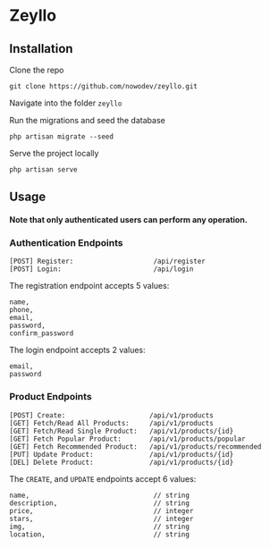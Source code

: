 <p align="center">

# Zeyllo

</p>

## Installation

Clone the repo

    git clone https://github.com/nowodev/zeyllo.git

Navigate into the folder `zeyllo`

Run the migrations and seed the database

    php artisan migrate --seed

Serve the project locally

    php artisan serve

## Usage

#### Note that only authenticated users can perform any operation.

### Authentication Endpoints

    [POST] Register:                    /api/register
    [POST] Login:                       /api/login

The registration endpoint accepts 5 values:

    name,
    phone,
    email,
    password,
    confirm_password

The login endpoint accepts 2 values:

    email, 
    password

### Product Endpoints

    [POST] Create:                     /api/v1/products
    [GET] Fetch/Read All Products:     /api/v1/products
    [GET] Fetch/Read Single Product:   /api/v1/products/{id}
    [GET] Fetch Popular Product:       /api/v1/products/popular
    [GET] Fetch Recommended Product:   /api/v1/products/recommended
    [PUT] Update Product:              /api/v1/products/{id}
    [DEL] Delete Product:              /api/v1/products/{id}


The `CREATE`, and `UPDATE` endpoints accept 6 values:

    name,                               // string
    description,                        // string
    price,                              // integer
    stars,                              // integer
    img,                                // string
    location,                           // string
